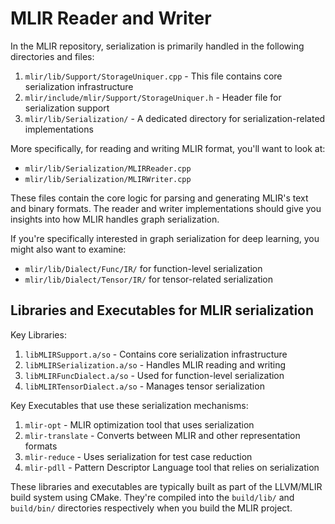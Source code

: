 # MLIR Reader and Writer

In the MLIR repository, serialization is primarily handled in the following directories and files:

1. `mlir/lib/Support/StorageUniquer.cpp` - This file contains core serialization infrastructure
2. `mlir/include/mlir/Support/StorageUniquer.h` - Header file for serialization support
3. `mlir/lib/Serialization/` - A dedicated directory for serialization-related implementations

More specifically, for reading and writing MLIR format, you'll want to look at:

- `mlir/lib/Serialization/MLIRReader.cpp`
- `mlir/lib/Serialization/MLIRWriter.cpp`

These files contain the core logic for parsing and generating MLIR's text and binary formats. The reader and writer implementations should give you insights into how MLIR handles graph serialization.

If you're specifically interested in graph serialization for deep learning, you might also want to examine:

- `mlir/lib/Dialect/Func/IR/` for function-level serialization
- `mlir/lib/Dialect/Tensor/IR/` for tensor-related serialization

## Libraries and Executables for MLIR serialization

Key Libraries:
1. `libMLIRSupport.a/so` - Contains core serialization infrastructure
2. `libMLIRSerialization.a/so` - Handles MLIR reading and writing
3. `libMLIRFuncDialect.a/so` - Used for function-level serialization
4. `libMLIRTensorDialect.a/so` - Manages tensor serialization

Key Executables that use these serialization mechanisms:
1. `mlir-opt` - MLIR optimization tool that uses serialization
2. `mlir-translate` - Converts between MLIR and other representation formats
3. `mlir-reduce` - Uses serialization for test case reduction
4. `mlir-pdll` - Pattern Descriptor Language tool that relies on serialization

These libraries and executables are typically built as part of the LLVM/MLIR build system using CMake. 
They're compiled into the `build/lib/` and `build/bin/` directories respectively when you build the MLIR project.

